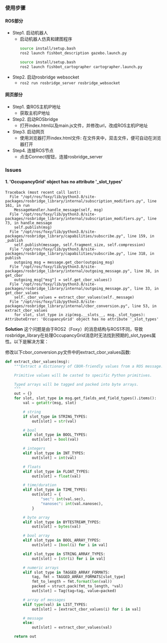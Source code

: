 
### 使用步骤

#### ROS部分
- Step1. 启动机器人
  - 启动机器人仿真和建图程序
    ```bash
    source install/setup.bash
    ros2 launch fishbot_description gazebo.launch.py
    ```
    ```bash
    source install/setup.bash
    ros2 launch fishbot_cartographer cartographer.launch.py
    ```
- Step2. 启动rosbridge websocket
  - `ros2 run rosbridge_server rosbridge_websocket`


#### 网页部分
- Step1. 查ROS主机IP地址
  - 获取主机IP地址
- Step2. 启动ROSbridge
  - 打开index.html以及main.js文件，并修改url，改成ROS主机IP地址
- Step3. 启动网页
  - 使用浏览器打开index.html文件: 在文件夹中，双击文件，便可自动在浏览器打开
- Step4. 连接ROS节点
  - 点击Connect按钮，连接rosbridge_server


### Issues
#### 1. 'OccupancyGrid' object has no attribute '_slot_types'
```
Traceback (most recent call last):
  File "/opt/ros/foxy/lib/python3.8/site-packages/rosbridge_library/internal/subscription_modifiers.py", line 161, in run
    MessageHandler.handle_message(self, msg)
  File "/opt/ros/foxy/lib/python3.8/site-packages/rosbridge_library/internal/subscription_modifiers.py", line 73, in handle_message
    self.publish(msg)
  File "/opt/ros/foxy/lib/python3.8/site-packages/rosbridge_library/capabilities/subscribe.py", line 159, in _publish
    self.publish(message, self.fragment_size, self.compression)
  File "/opt/ros/foxy/lib/python3.8/site-packages/rosbridge_library/capabilities/subscribe.py", line 318, in publish
    outgoing_msg = message.get_cbor(outgoing_msg)
  File "/opt/ros/foxy/lib/python3.8/site-packages/rosbridge_library/internal/outgoing_message.py", line 38, in get_cbor
    outgoing_msg["msg"] = self.get_cbor_values()
  File "/opt/ros/foxy/lib/python3.8/site-packages/rosbridge_library/internal/outgoing_message.py", line 33, in get_cbor_values
    self._cbor_values = extract_cbor_values(self._message)
  File "/opt/ros/foxy/lib/python3.8/site-packages/rosbridge_library/internal/cbor_conversion.py", line 53, in extract_cbor_values
    for slot, slot_type in zip(msg.__slots__, msg._slot_types):
AttributeError: 'OccupancyGrid' object has no attribute '_slot_types'
```

**Solution**
这个问题是由于ROS2（Foxy）的消息结构与ROS1不同，导致rosbridge_library在处理OccupancyGrid消息时无法找到预期的_slot_types属性。以下是解决方案：

修改以下cbor_conversion.py文件中的extract_cbor_values函数:
```python
def extract_cbor_values(msg):
    """Extract a dictionary of CBOR-friendly values from a ROS message.

    Primitive values will be casted to specific Python primitives.

    Typed arrays will be tagged and packed into byte arrays.
    """
    out = {}
    for slot, slot_type in msg.get_fields_and_field_types().items():
        val = getattr(msg, slot)

        # string
        if slot_type in STRING_TYPES:
            out[slot] = str(val)

        # bool
        elif slot_type in BOOL_TYPES:
            out[slot] = bool(val)

        # integers
        elif slot_type in INT_TYPES:
            out[slot] = int(val)

        # floats
        elif slot_type in FLOAT_TYPES:
            out[slot] = float(val)

        # time/duration
        elif slot_type in TIME_TYPES:
            out[slot] = {
                "sec": int(val.sec),
                "nanosec": int(val.nanosec),
            }

        # byte array
        elif slot_type in BYTESTREAM_TYPES:
            out[slot] = bytes(val)

        # bool array
        elif slot_type in BOOL_ARRAY_TYPES:
            out[slot] = [bool(i) for i in val]

        elif slot_type in STRING_ARRAY_TYPES:
            out[slot] = [str(i) for i in val]

        # numeric arrays
        elif slot_type in TAGGED_ARRAY_FORMATS:
            tag, fmt = TAGGED_ARRAY_FORMATS[slot_type]
            fmt_to_length = fmt.format(len(val))
            packed = struct.pack(fmt_to_length, *val)
            out[slot] = Tag(tag=tag, value=packed)

        # array of messages
        elif type(val) in LIST_TYPES:
            out[slot] = [extract_cbor_values(i) for i in val]

        # message
        else:
            out[slot] = extract_cbor_values(val)

    return out
```
